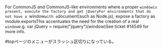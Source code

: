 For CommonJS and CommonJS-like environments where a proper `windowis present, execute the factory and get jQueryFor environments that do not have a `window` with a `document(such as Node.js), expose a factory as module.exportsThis accentuates the need for the creation of a real `window`e.g. var jQuery = require("jquery")(window)See ticket #14549 for more info.


#topページのメニューがスラッシュ区切りになっている。